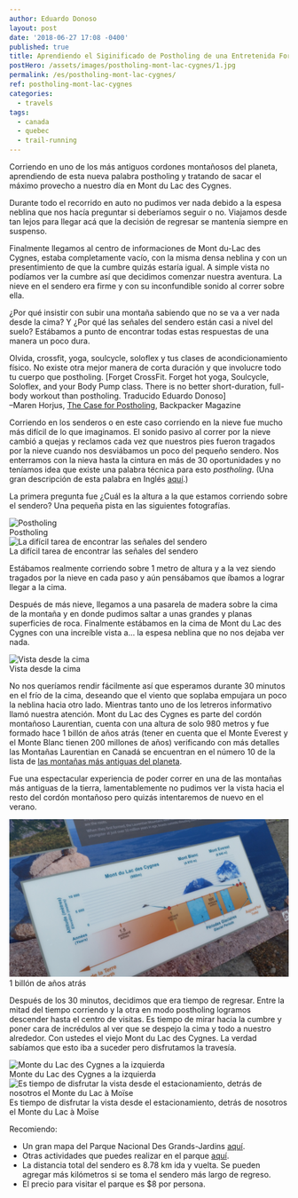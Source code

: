 ```yaml
---
author: Eduardo Donoso
layout: post
date: '2018-06-27 17:08 -0400'
published: true
title: Aprendiendo el Siginificado de Postholing de una Entretenida Forma
postHero: /assets/images/postholing-mont-lac-cygnes/1.jpg
permalink: /es/postholing-mont-lac-cygnes/
ref: postholing-mont-lac-cygnes
categories:
  - travels
tags:
  - canada
  - quebec
  - trail-running
---
```

Corriendo en uno de los más antiguos cordones montañosos del planeta, aprendiendo de esta nueva palabra postholing y tratando de sacar el máximo provecho a nuestro día en Mont du Lac des Cygnes.

Durante todo el recorrido en auto no pudimos ver nada debido a la espesa neblina que nos hacía preguntar si deberíamos seguir o no. Viajamos desde tan lejos para llegar acá que la decisión de regresar se mantenía siempre en suspenso.

Finalmente llegamos al centro de informaciones de Mont du-Lac des Cygnes, estaba completamente vacío, con la misma densa neblina y con un presentimiento de que la cumbre quizás estaría igual. A simple vista no podíamos ver la cumbre así que decidimos comenzar nuestra aventura. La nieve en el sendero era firme y con su inconfundible sonido al correr sobre ella.

¿Por qué insistir con subir una montaña sabiendo que no se va a ver nada desde la cima? Y ¿Por qué las señales del sendero están casi a nivel del suelo? Estábamos a punto de encontrar todas estas respuestas de una manera un poco dura.

<div class="quote">Olvida, crossfit, yoga, soulcycle, soloflex y tus clases de acondicionamiento físico. No existe otra mejor manera de corta duración y que involucre todo tu cuerpo que postholing. [Forget CrossFit. Forget hot yoga, Soulcycle, Soloflex, and your Body Pump class. There is no better short-duration, full-body workout than postholing. Traducido Eduardo Donoso]</div>
<div class="caption">–Maren Horjus, <a href="https://www.backpacker.com/skills/winter-skills-snowshoeing" target="_blank" title="The Case for Postholing">The Case for Postholing</a>, Backpacker Magazine</div>

Corriendo en los senderos o en este caso corriendo en la nieve fue mucho más difícil de lo que imaginamos. El sonido pasivo al correr por la nieve cambió a quejas y reclamos cada vez que nuestros pies fueron tragados por la nieve cuando nos desviábamos un poco del pequeño sendero. Nos enterramos con la nieva hasta la cintura en más de 30 oportunidades y no teníamos idea que existe una palabra técnica para esto _postholing_. (Una gran descripción de esta palabra en Inglés <a href="https://www.thoughtco.com/what-is-postholing-1766135" target="_blank">aquí</a>.)

La primera pregunta fue ¿Cuál es la altura a la que estamos corriendo sobre el sendero? Una pequeña pista en las siguientes fotografías.

<img src="/assets/images/postholing-mont-lac-cygnes/2.jpg" alt="Postholing">
<div class="caption">Postholing</div>

<img src="/assets/images/postholing-mont-lac-cygnes/3.jpg" alt="La difícil tarea de encontrar las señales del sendero">
<div class="caption">La difícil tarea de encontrar las señales del sendero</div>

Estábamos realmente corriendo sobre 1 metro de altura y a la vez siendo tragados por la nieve en cada paso y aún pensábamos que íbamos a lograr llegar a la cima.

Después de más nieve, llegamos a una pasarela de madera sobre la cima de la montaña y en donde pudimos saltar a unas grandes y planas superficies de roca. Finalmente estábamos en la cima de Mont du Lac des Cygnes con una increíble vista a… la espesa neblina que no nos dejaba ver nada.

<img  src="/assets/images/postholing-mont-lac-cygnes/4.jpg" alt="Vista desde la cima">
<div class="caption">Vista desde la cima</div>

No nos queríamos rendir fácilmente así que esperamos durante 30 minutos en el frío de la cima, deseando que el viento que soplaba empujara un poco la neblina hacia otro lado. Mientras tanto uno de los letreros informativo llamó nuestra atención. Mont du Lac des Cygnes es parte del cordón montañoso Laurentian, cuenta con una altura de solo 980 metros y fue formado hace 1 billón de años atrás (tener en cuenta que el Monte Everest y el Monte Blanc tienen 200 millones de años) verificando con más detalles las Montañas Laurentian en Canadá se encuentran en el número 10 de la lista de <a href="https://www.buzzfeed.com/top10s/oldest-mountains-on-earth-ww6q?utm_term=.ic4kJlRrG#.elPgPJBkq" target="_blank">las montañas más antiguas del planeta</a>.

Fue una espectacular experiencia de poder correr en una de las montañas más antiguas de la tierra, lamentablemente no pudimos ver la vista hacia el resto del cordón montañoso pero quizás intentaremos de nuevo en el verano.

<img src="/assets/images/postholing-mont-lac-cygnes/5.jpg" alt="1 billón de años atrás">
<div class="caption">1 billón de años atrás</div>

Después de los 30 minutos, decidimos que era tiempo de regresar. Entre la mitad del tiempo corriendo y la otra en modo postholing logramos descender hasta el centro de visitas. Es tiempo de mirar hacia la cumbre y poner cara de incrédulos al ver que se despejo la cima y todo a nuestro alrededor. Con ustedes el viejo Mont du Lac des Cygnes. La verdad sabíamos que esto iba a suceder pero disfrutamos la travesía.

<img src="/assets/images/postholing-mont-lac-cygnes/6.jpg" alt="Monte du Lac des Cygnes a la izquierda">
<div class="caption">Monte du Lac des Cygnes a la izquierda</div>

<img src="/assets/images/postholing-mont-lac-cygnes/7.jpg" alt="Es tiempo de disfrutar la vista desde el estacionamiento, detrás de nosotros el Monte du Lac à Moïse">
<div class="caption">Es tiempo de disfrutar la vista desde el estacionamiento, detrás de nosotros el Monte du Lac à Moïse</div>

Recomiendo:
- Un gran mapa del Parque Nacional Des Grands-Jardins <a href="https://www.sepaq.com/dotAsset/840e9681-d144-4736-b81a-61b42cceb963.pdf" target="_blank">aquí</a>.
- Otras actividades que puedes realizar en el parque <a href="https://www.sepaq.com/pq/grj/index.dot?language_id=1" target="_blank">aquí</a>.
- La distancia total del sendero es 8.78 km ida y vuelta. Se pueden agregar más kilómetros si se toma el sendero más largo de regreso.
- El precio para visitar el parque es $8 por persona.
